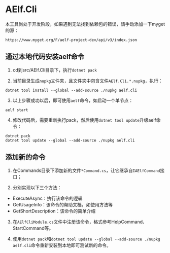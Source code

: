 # AElf.Cli

本工具尚处于开发阶段，如果遇到无法找到依赖包的错误，请手动添加一下myget的源：
```
https://www.myget.org/F/aelf-project-dev/api/v3/index.json
```

## 通过本地代码安装aelf命令

1. cd到src/AElf.Cli目录下，执行`dotnet pack`

2. 当前目录生成`nupkg`文件夹，且文件夹中包含文件`AElf.Cli.*.nupkg`，执行：
```shell
dotnet tool install --global --add-source ./nupkg aelf.cli
```

3. 以上步骤成功以后，即可使用`aelf`命令，如启动一个单节点：

```shell
aelf start
```

4. 修改代码后，需要重新执行pack，然后使用`dotnet tool update`升级aelf命令：

```shell
dotnet pack
dotnet tool update --global --add-source ./nupkg aelf.cli
```

## 添加新的命令

1. 在Commands目录下添加新的文件`*Command.cs`，让它继承自`IAElfCommand`接口；

2. 分别实现以下三个方法：
- ExecuteAsync：执行该命令的逻辑
- GetUsageInfo：该命令的帮助文档，如使用方法等
- GetShortDescription：该命令的简单介绍

3. 在`AElfCliModule.cs`文件中注册该命令，格式参考HelpCommand、StartCommand等。

4. 使用`dotnet pack`和`dotnet tool update --global --add-source ./nupkg aelf.cli`命令重新安装到本地即可测试新的命令。
